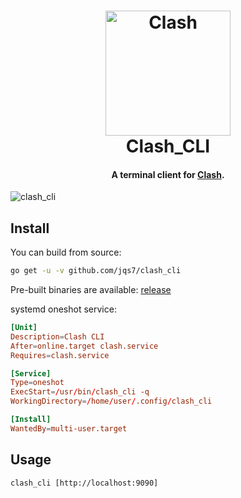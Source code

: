 <h1 align="center">
  <img src="https://github.com/Dreamacro/clash/raw/master/docs/logo.png" alt="Clash" width="200">
  <br>
  Clash_CLI
  <br>
</h1>

<h4 align="center">A terminal client for <a href="https://github.com/Dreamacro/clash">Clash</a>.</h4>

![clash_cli](https://user-images.githubusercontent.com/12208686/54497096-91367080-4931-11e9-9851-93b09b91c161.gif)

## Install

You can build from source:

```sh
go get -u -v github.com/jqs7/clash_cli
```

Pre-built binaries are available: [release](https://github.com/jqs7/clash_cli/releases)

systemd oneshot service:
```toml
[Unit]
Description=Clash CLI
After=online.target clash.service
Requires=clash.service

[Service]
Type=oneshot
ExecStart=/usr/bin/clash_cli -q
WorkingDirectory=/home/user/.config/clash_cli

[Install]
WantedBy=multi-user.target
```

## Usage

`clash_cli [http://localhost:9090]`

